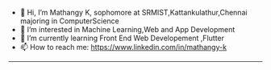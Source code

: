 - 👋 Hi, I’m Mathangy K, sophomore at SRMIST,Kattankulathur,Chennai majoring in ComputerScience
- 👀 I’m interested in Machine Learning,Web and App Development
- 🌱 I’m currently learning Front End Web Developement ,Flutter
- 📫 How to reach me: https://www.linkedin.com/in/mathangy-k


<hr color="black">



